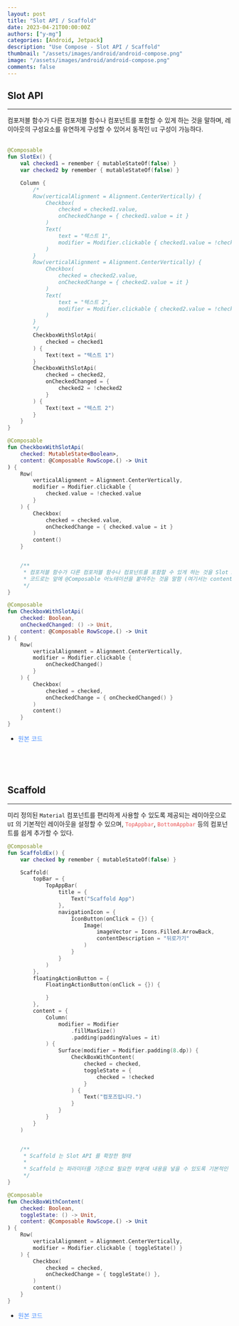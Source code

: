 ```yaml
---
layout: post
title: "Slot API / Scaffold"
date: 2023-04-21T00:00:00Z
authors: ["y-mg"]
categories: [Android, Jetpack]
description: "Use Compose - Slot API / Scaffold"
thumbnail: "/assets/images/android/android-compose.png"
image: "/assets/images/android/android-compose.png"
comments: false
---
```


## Slot API
***
컴포저블 함수가 다른 컴포저블 함수나 컴포넌트를 포함할 수 있게 하는 것을 말하며, 레이아웃의 구성요소를 유연하게 구성할 수 있어서 동적인 `UI` 구성이 가능하다.  
<br/>

```kotlin
@Composable
fun SlotEx() {
    val checked1 = remember { mutableStateOf(false) }
    var checked2 by remember { mutableStateOf(false) }

    Column {
        /*
        Row(verticalAlignment = Alignment.CenterVertically) {
            Checkbox(
                checked = checked1.value,
                onCheckedChange = { checked1.value = it }
            )
            Text(
                text = "텍스트 1",
                modifier = Modifier.clickable { checked1.value = !checked1.value }
            )
        }
        Row(verticalAlignment = Alignment.CenterVertically) {
            Checkbox(
                checked = checked2.value,
                onCheckedChange = { checked2.value = it }
            )
            Text(
                text = "텍스트 2",
                modifier = Modifier.clickable { checked2.value = !checked2.value }
            )
        }
        */
        CheckboxWithSlotApi(
            checked = checked1
        ) {
            Text(text = "텍스트 1")
        }
        CheckboxWithSlotApi(
            checked = checked2,
            onCheckedChanged = {
                checked2 = !checked2
            }
        ) {
            Text(text = "텍스트 2")
        }
    }
}

@Composable
fun CheckboxWithSlotApi(
    checked: MutableState<Boolean>,
    content: @Composable RowScope.() -> Unit
) {
    Row(
        verticalAlignment = Alignment.CenterVertically,
        modifier = Modifier.clickable {
            checked.value = !checked.value
        }
    ) {
        Checkbox(
            checked = checked.value,
            onCheckedChange = { checked.value = it }
        )
        content()
    }


    /**
     * 컴포저블 함수가 다른 컴포저블 함수나 컴포넌트를 포함할 수 있게 하는 것을 Slot API 라고 하며,
     * 코드로는 앞에 @Composable 어노테이션을 붙여주는 것을 말함 (여기서는 content 에 해당)
     */
}

@Composable
fun CheckboxWithSlotApi(
    checked: Boolean,
    onCheckedChanged: () -> Unit,
    content: @Composable RowScope.() -> Unit
) {
    Row(
        verticalAlignment = Alignment.CenterVertically,
        modifier = Modifier.clickable {
            onCheckedChanged()
        }
    ) {
        Checkbox(
            checked = checked,
            onCheckedChange = { onCheckedChanged() }
        )
        content()
    }
}
```
- <span onClick="window.open('https://github.com/y-mg/compose-study/blob/main/16.%20Slot/app/src/main/java/com/ymg/compose/slot/MainActivity.kt');" style="cursor:pointer; color: #5495ff;">원본 코드</span>
<br/>
<br/>
<br/>



## Scaffold
***
미리 정의된 `Material` 컴포넌트를 편리하게 사용할 수 있도록 제공되는 레이아웃으로 `UI` 의 기본적인 레이아웃을 설정할 수 있으며, <code style="color: #eb5657;">TopAppbar</code>, <code style="color: #eb5657;">BottomAppbar</code> 등의 컴포넌트를 쉽게 추가할 수 있다.
<br/>

```kotlin
@Composable
fun ScaffoldEx() {
    var checked by remember { mutableStateOf(false) }

    Scaffold(
        topBar = {
            TopAppBar(
                title = {
                    Text("Scaffold App")
                },
                navigationIcon = {
                    IconButton(onClick = {}) {
                        Image(
                            imageVector = Icons.Filled.ArrowBack,
                            contentDescription = "뒤로가기"
                        )
                    }
                }
            )
        },
        floatingActionButton = {
            FloatingActionButton(onClick = {}) {

            }
        },
        content = {
            Column(
                modifier = Modifier
                    .fillMaxSize()
                    .padding(paddingValues = it)
            ) {
                Surface(modifier = Modifier.padding(8.dp)) {
                    CheckBoxWithContent(
                        checked = checked,
                        toggleState = {
                            checked = !checked
                        }
                    ) {
                        Text("컴포즈입니다.")
                    }
                }
            }
        }
    )


    /**
     * Scaffold 는 Slot API 를 확장한 형태
     *
     * Scaffold 는 파라미터를 기준으로 필요한 부분에 내용을 넣을 수 있도록 기본적인 뼈대를 제공
     */
}

@Composable
fun CheckBoxWithContent(
    checked: Boolean,
    toggleState: () -> Unit,
    content: @Composable RowScope.() -> Unit
) {
    Row(
        verticalAlignment = Alignment.CenterVertically,
        modifier = Modifier.clickable { toggleState() }
    ) {
        Checkbox(
            checked = checked,
            onCheckedChange = { toggleState() },
        )
        content()
    }
}
```
- <span onClick="window.open('https://github.com/y-mg/compose-study/blob/main/17.%20Scaffold/app/src/main/java/com/ymg/compose/scaffold/MainActivity.kt');" style="cursor:pointer; color: #5495ff;">원본 코드</span>